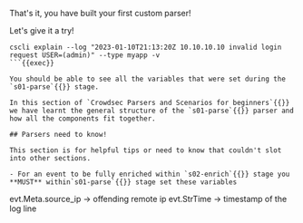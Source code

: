 That's it, you have built your first custom parser!

Let's give it a try!

```
cscli explain --log "2023-01-10T21:13:20Z 10.10.10.10 invalid login request USER=(admin)" --type myapp -v
```{{exec}}

You should be able to see all the variables that were set during the `s01-parse`{{}} stage.

In this section of `Crowdsec Parsers and Scenarios for beginners`{{}} we have learnt the general structure of the `s01-parse`{{}} parser and how all the components fit together.

## Parsers need to know!

This section is for helpful tips or need to know that couldn't slot into other sections.

- For an event to be fully enriched within `s02-enrich`{{}} stage you **MUST** within`s01-parse`{{}} stage set these variables
```
evt.Meta.source_ip -> offending remote ip
evt.StrTime -> timestamp of the log line
```{{}}
